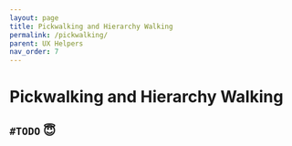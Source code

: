 ```yaml
---
layout: page
title: Pickwalking and Hierarchy Walking
permalink: /pickwalking/
parent: UX Helpers
nav_order: 7
---
```

<link rel="stylesheet" href="../assets/css/style.css">

# Pickwalking and Hierarchy Walking

## `#TODO` 😇